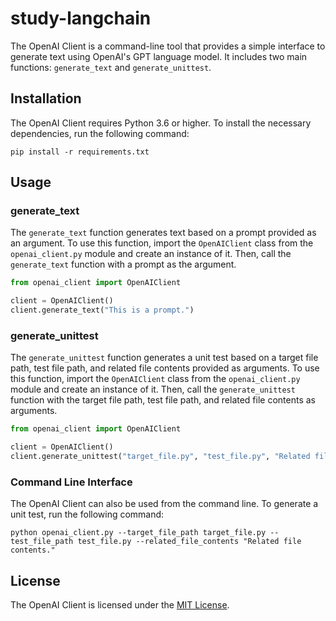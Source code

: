 # study-langchain

The OpenAI Client is a command-line tool that provides a simple interface to generate text using OpenAI's GPT language model. It includes two main functions: `generate_text` and `generate_unittest`.

## Installation

The OpenAI Client requires Python 3.6 or higher. To install the necessary dependencies, run the following command:

```
pip install -r requirements.txt
```

## Usage

### generate_text

The `generate_text` function generates text based on a prompt provided as an argument. To use this function, import the `OpenAIClient` class from the `openai_client.py` module and create an instance of it. Then, call the `generate_text` function with a prompt as the argument.

```python
from openai_client import OpenAIClient

client = OpenAIClient()
client.generate_text("This is a prompt.")
```

### generate_unittest

The `generate_unittest` function generates a unit test based on a target file path, test file path, and related file contents provided as arguments. To use this function, import the `OpenAIClient` class from the `openai_client.py` module and create an instance of it. Then, call the `generate_unittest` function with the target file path, test file path, and related file contents as arguments.

```python
from openai_client import OpenAIClient

client = OpenAIClient()
client.generate_unittest("target_file.py", "test_file.py", "Related file contents.")
```

### Command Line Interface

The OpenAI Client can also be used from the command line. To generate a unit test, run the following command:

```
python openai_client.py --target_file_path target_file.py --test_file_path test_file.py --related_file_contents "Related file contents."
```

## License

The OpenAI Client is licensed under the [MIT License](https://opensource.org/licenses/MIT).
